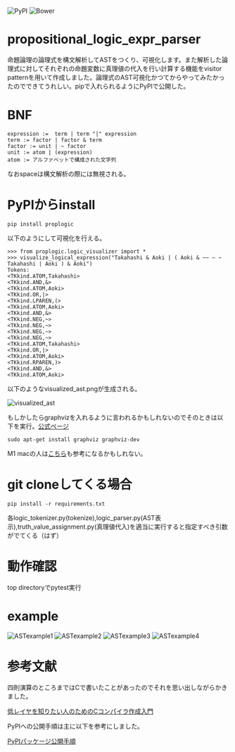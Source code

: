 <img alt="PyPI" src="https://img.shields.io/pypi/v/proplogic?style=plastic"> <img alt="Bower" src="https://img.shields.io/bower/l/bootstrap?style=plastic"> 

# propositional_logic_expr_parser
命題論理の論理式を構文解析してASTをつくり、可視化します。また解析した論理式に対してそれぞれの命題変数に真理値の代入を行い計算する機能をvisitor patternを用いて作成しました。論理式のAST可視化かつてからやってみたかったのでできてうれしい。pipで入れられるようにPyPIで公開した。



# BNF

```
expression :=  term | term "|" expression
term := factor | factor & term
factor := unit | ~ factor
unit := atom | (expression)
atom := アルファベットで構成された文字列
```

なおspaceは構文解析の際には無視される。

# PyPIからinstall

```
pip install proplogic
```

以下のようにして可視化を行える。

```
>>> from proplogic.logic_visualizer import *
>>> visualize_logical_expression("Takahashi & Aoki | ( Aoki & ~~ ~ ~ Takahashi | Aoki ) & Aoki")
Tokens:
<TKkind.ATOM,Takahashi>
<TKkind.AND,&>
<TKkind.ATOM,Aoki>
<TKkind.OR,|>
<TKkind.LPAREN,(>
<TKkind.ATOM,Aoki>
<TKkind.AND,&>
<TKkind.NEG,~>
<TKkind.NEG,~>
<TKkind.NEG,~>
<TKkind.NEG,~>
<TKkind.ATOM,Takahashi>
<TKkind.OR,|>
<TKkind.ATOM,Aoki>
<TKkind.RPAREN,)>
<TKkind.AND,&>
<TKkind.ATOM,Aoki>
```

以下のようなvisualized_ast.pngが生成される。

![visualized_ast](https://user-images.githubusercontent.com/46624038/224380380-e34e9001-8a46-4e4a-9a7c-586b4f23f33d.png)



もしかしたらgraphvizを入れるように言われるかもしれないのでそのときは以下を実行。[公式ページ](https://pygraphviz.github.io/documentation/stable/install.html)

```
sudo apt-get install graphviz graphviz-dev
```

M1 macの人は[こちら](https://github.com/pygraphviz/pygraphviz/issues/398)も参考になるかもしれない。



# git cloneしてくる場合

```
pip install -r requirements.txt
```



各logic_tokenizer.py(tokenize),logic_parser.py(AST表示),truth_value_assignment.py(真理値代入)を適当に実行すると指定すべき引数がでてくる（はず）



# 動作確認

top directoryでpytest実行

# example

![ASTexample1](https://user-images.githubusercontent.com/46624038/218297175-9b00232d-b2f8-4534-8980-443f530ab657.png)
![ASTexample2](https://user-images.githubusercontent.com/46624038/218297181-466dc30c-576f-4ac3-b300-8fb80a2abd00.png)
![ASTexample3](https://user-images.githubusercontent.com/46624038/218297183-e12fcc5d-14d6-470d-9be2-1b7fe8c5abe5.png)
![ASTexample4](https://user-images.githubusercontent.com/46624038/218297187-c7427ce3-fbe1-41f1-b0a5-4ec5b15a5a45.png)

# 参考文献

四則演算のところまではCで書いたことがあったのでそれを思い出しながらかきました。

[低レイヤを知りたい人のためのCコンパイラ作成入門](https://www.sigbus.info/compilerbook)

PyPIへの公開手順は主に以下を参考にしました。

[PyPIパッケージ公開手順](https://qiita.com/shinichi-takii/items/e90dcf7550ef13b047b5)

